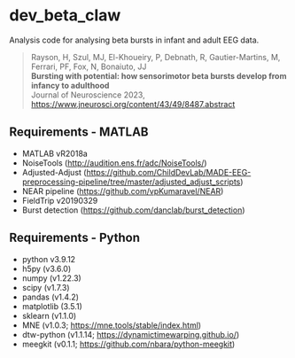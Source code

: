 # dev_beta_claw

Analysis code for analysing beta bursts in infant and adult EEG data. 

> Rayson, H, Szul, MJ, El-Khoueiry, P, Debnath, R, Gautier-Martins, M, Ferrari, PF, Fox, N, Bonaiuto, JJ<br>
> **Bursting with potential: how sensorimotor beta bursts develop from infancy to adulthood**<br>
> Journal of Neuroscience 2023, https://www.jneurosci.org/content/43/49/8487.abstract

## Requirements - MATLAB
* MATLAB vR2018a
* NoiseTools (http://audition.ens.fr/adc/NoiseTools/)
* Adjusted-Adjust (https://github.com/ChildDevLab/MADE-EEG-preprocessing-pipeline/tree/master/adjusted_adjust_scripts)
* NEAR pipeline (https://github.com/vpKumaravel/NEAR)
* FieldTrip v20190329
* Burst detection (https://github.com/danclab/burst_detection)

## Requirements - Python
* python v3.9.12
* h5py (v3.6.0)
* numpy (v1.22.3)
* scipy (v1.7.3)
* pandas (v1.4.2)
* matplotlib (3.5.1)
* sklearn (v1.1.0)
* MNE (v1.0.3; https://mne.tools/stable/index.html)
* dtw-python (v1.1.14; https://dynamictimewarping.github.io/)
* meegkit (v0.1.1; https://github.com/nbara/python-meegkit)
